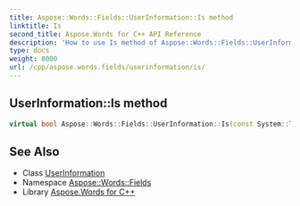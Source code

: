 ```yaml
---
title: Aspose::Words::Fields::UserInformation::Is method
linktitle: Is
second_title: Aspose.Words for C++ API Reference
description: 'How to use Is method of Aspose::Words::Fields::UserInformation class in C++.'
type: docs
weight: 8000
url: /cpp/aspose.words.fields/userinformation/is/
---
```

## UserInformation::Is method




```cpp
virtual bool Aspose::Words::Fields::UserInformation::Is(const System::TypeInfo &target) const override
```

## See Also

* Class [UserInformation](../)
* Namespace [Aspose::Words::Fields](../../)
* Library [Aspose.Words for C++](../../../)
